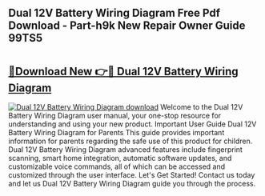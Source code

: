 ## Dual 12V Battery Wiring Diagram Free Pdf Download - Part-h9k New Repair Owner Guide 99TS5

# <h2><a href="http://dfmbs2i.blite.top/?on=Dual+12V+Battery+Wiring+Diagram">🔗Download New 👉🔴 Dual 12V Battery Wiring Diagram</a></h2>

[![Dual 12V Battery Wiring Diagram download](https://i.imgur.com/lujVjoI.png)](http://dfmbs2i.blite.top/?on=Dual+12V+Battery+Wiring+Diagram)
Welcome to the Dual 12V Battery Wiring Diagram user manual, your one-stop resource for understanding and using your new product. Important User Guide Dual 12V Battery Wiring Diagram for Parents This guide provides important information for parents regarding the safe use of this product for children. Dual 12V Battery Wiring Diagram advanced features include fingerprint scanning, smart home integration, automatic software updates, and customizable voice commands, all of which can be accessed and customized through the user interface. Let's Get Started! Contact us today and let us Dual 12V Battery Wiring Diagram guide you through the process.
